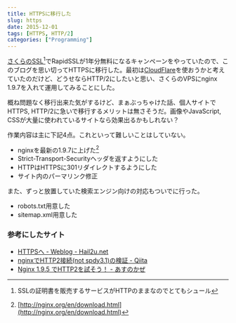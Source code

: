 ```yaml
---
title: HTTPSに移行した
slug: https
date: 2015-12-01
tags: [HTTPS, HTTP/2]
categories: ["Programming"]
---
```


[さくらのSSL](http://ssl.sakura.ad.jp/)[^1]でRapidSSLが1年分無料になるキャンペーンをやっていたので、このブログを思い切ってHTTPSに移行した。最初は[CloudFlare](https://www.cloudflare.com/)を使おうかと考えていたのだけど、どうせならHTTP/2にしたいと思い、さくらのVPSにnginx 1.9.7を入れて運用してみることにした。

概ね問題なく移行出来た気がするけど、まぁぶっちゃけた話、個人サイトでHTTPS, HTTP/2に急いで移行するメリットは無さそうだ。画像やJavaScript, CSSが大量に使われているサイトなら効果出るかもしれない？

作業内容は主に下記4点。これといって難しいことはしていない。

* nginxを最新の1.9.7に上げた[^2]
* Strict-Transport-Securityヘッダを返すようにした
* HTTPはHTTPSに301リダイレクトするようにした
* サイト内のパーマリンク修正

また、ずっと放置していた検索エンジン向けの対応もついでに行った。

* robots.txt用意した
* sitemap.xml用意した

### 参考にしたサイト

* [HTTPSへ - Weblog - Hail2u.net](https://hail2u.net/blog/webdesign/moved-to-https.html)
* [nginxでHTTP2接続(not spdy3.1)の検証 - Qiita](http://qiita.com/takapan/items/756be5b47134f9e51a11)
* [Nginx 1.9.5 でHTTP2を試そう！ - あすのかぜ](http://d.hatena.ne.jp/ASnoKaze/20150923/1442937121)

[^1]: SSLの証明書を販売するサービスがHTTPのままなのでとてもシュール
[^2]: [http://nginx.org/en/download.html](http://nginx.org/en/download.html)
